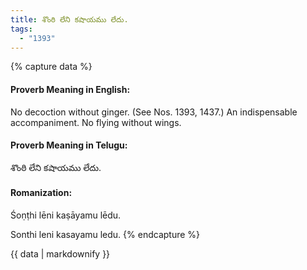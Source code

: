 ```yaml
---
title: శొంఠి లేని కషాయము లేదు.
tags:
  - "1393"
---
```


{% capture data %}
#### Proverb Meaning in English:
No decoction without ginger.
(See Nos. 1393, 1437.)
An indispensable accompaniment.
No flying without wings.

#### Proverb Meaning in Telugu:
శొంఠి లేని కషాయము లేదు.

#### Romanization:
Śoṇṭhi lēni kaṣāyamu lēdu.

Sonthi leni kasayamu ledu.
{% endcapture %}

{{ data | markdownify }}

